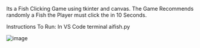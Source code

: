 Its a Fish Clicking Game using tkinter and canvas. The Game Recommends randomly a Fish the Player must click the in 10 Seconds.

Instructions To Run:
In VS Code  terminal aifish.py

![image](https://github.com/user-attachments/assets/98ddf3b9-520c-4308-a459-eee78c73fd28)
